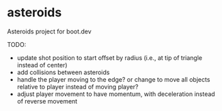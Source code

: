 # asteroids
Asteroids project for boot.dev

TODO:
- update shot position to start offset by radius (i.e., at tip of triangle instead of center)
- add collisions between asteroids
- handle the player moving to the edge? or change to move all objects relative to player instead of moving player?
- adjust player movement to have momentum, with deceleration instead of reverse movement
